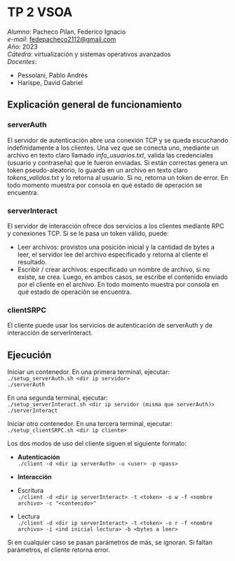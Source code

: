 # TP 2 VSOA
*Alumno*: Pacheco Pilan, Federico Ignacio  
*e-mail*: fedepacheco2112@gmail.com  
*Año*: 2023  
*Cátedra*: virtualización y sistemas operativos avanzados  
*Docentes*:
- Pessolani, Pablo Andrés
- Harispe, David Gabriel 

## Explicación general de funcionamiento
### serverAuth
El servidor de autenticación abre una conexión TCP y se queda escuchando indefinidamente a los clientes. Una vez que 
se conecta uno, mediante un archivo en texto claro llamado *info_usuarios.txt*, valida las credenciales (usuario y contraseña)
que le fueron enviadas. Si están correctas genera un token pseudo-aleatorio, lo guarda en un archivo en texto claro *tokens_validos.txt* y lo retorna al usuario. 
Si no, retorna un token de error. En todo momento muestra por consola en qué estado de operación se encuentra. 

### serverInteract
El servidor de interacción ofrece dos servicios a los clientes mediante RPC y conexiones TCP. Si se le pasa un token válido, puede:
- Leer archivos: provistos una posición inicial y la cantidad de bytes a leer, el servidor lee del archivo especificado
y retorna al cliente el resultado. 
- Escribir / crear archivos: especificado un nombre de archivo, si no existe, se crea. Luego, en ambos casos, se escribe
el contenido enviado por el cliente en el archivo.
En todo momento muestra por consola en qué estado de operación se encuentra.

### clientSRPC
El cliente puede usar los servicios de autenticación de serverAuth y de interacción de serverInteract.

## Ejecución
Iniciar un contenedor. En una primera terminal, ejecutar:  
``
./setup_serverAuth.sh <dir ip servidor>
``  
``
./serverAuth
``

En una segunda terminal, ejecutar:  
``
./setup_serverInteract.sh <dir ip servidor (misma que serverAuth)>
``  
``
./serverInteract
``

Iniciar otro contenedor. En una tercera terminal, ejecutar:  
``
./setup_clientSRPC.sh <dir ip cliente>
``  

Los dos modos de uso del cliente siguen el siguiente formato:  
- **Autenticación**  
``
./client -d <dir ip serverAuth> -u <user> -p <pass>
``

- **Interacción**
- Escritura  
``
./client -d <dir ip serverInteract> -t <token> -o w -f <nombre archivo> -c "<contenido>"
``
- Lectura  
``
./client -d <dir ip serverInteract> -t <token> -o r -f <nombre archivo> -i <ind inicial lectura> -b <bytes a leer>
``  

Si en cualquier caso se pasan parámetros de más, se ignoran. Si faltan parámetros, el cliente retorna error. 
